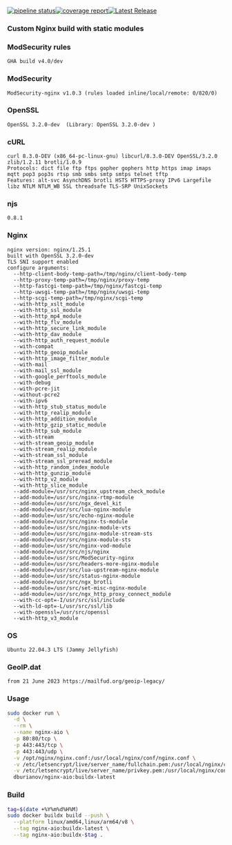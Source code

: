 
[![pipeline status](https://gitlab.com/burianov/nginx-aio/badges/main/pipeline.svg)](https://gitlab.com/burianov/nginx-aio/-/commits/main)[![coverage report](https://gitlab.com/burianov/nginx-aio/badges/main/coverage.svg)](https://gitlab.com/burianov/nginx-aio/-/commits/main)[![Latest Release](https://gitlab.com/burianov/nginx-aio/-/badges/release.svg)](https://gitlab.com/burianov/nginx-aio/-/releases)
### Custom Nginx build with static modules
### ModSecurity rules
```
GHA build v4.0/dev
```
### ModSecurity
```
ModSecurity-nginx v1.0.3 (rules loaded inline/local/remote: 0/820/0)
```
### OpenSSL
```
OpenSSL 3.2.0-dev  (Library: OpenSSL 3.2.0-dev )
```
### cURL
```
curl 8.3.0-DEV (x86_64-pc-linux-gnu) libcurl/8.3.0-DEV OpenSSL/3.2.0 zlib/1.2.11 brotli/1.0.9
Protocols: dict file ftp ftps gopher gophers http https imap imaps mqtt pop3 pop3s rtsp smb smbs smtp smtps telnet tftp
Features: alt-svc AsynchDNS brotli HSTS HTTPS-proxy IPv6 Largefile libz NTLM NTLM_WB SSL threadsafe TLS-SRP UnixSockets
```
### njs
```
0.8.1
```
### Nginx
```
nginx version: nginx/1.25.1
built with OpenSSL 3.2.0-dev
TLS SNI support enabled
configure arguments:
  --http-client-body-temp-path=/tmp/nginx/client-body-temp
  --http-proxy-temp-path=/tmp/nginx/proxy-temp
  --http-fastcgi-temp-path=/tmp/nginx/fastcgi-temp
  --http-uwsgi-temp-path=/tmp/nginx/uwsgi-temp
  --http-scgi-temp-path=/tmp/nginx/scgi-temp
  --with-http_xslt_module
  --with-http_ssl_module
  --with-http_mp4_module
  --with-http_flv_module
  --with-http_secure_link_module
  --with-http_dav_module
  --with-http_auth_request_module
  --with-compat
  --with-http_geoip_module
  --with-http_image_filter_module
  --with-mail
  --with-mail_ssl_module
  --with-google_perftools_module
  --with-debug
  --with-pcre-jit
  --without-pcre2
  --with-ipv6
  --with-http_stub_status_module
  --with-http_realip_module
  --with-http_addition_module
  --with-http_gzip_static_module
  --with-http_sub_module
  --with-stream
  --with-stream_geoip_module
  --with-stream_realip_module
  --with-stream_ssl_module
  --with-stream_ssl_preread_module
  --with-http_random_index_module
  --with-http_gunzip_module
  --with-http_v2_module
  --with-http_slice_module
  --add-module=/usr/src/nginx_upstream_check_module
  --add-module=/usr/src/nginx-rtmp-module
  --add-module=/usr/src/ngx_devel_kit
  --add-module=/usr/src/lua-nginx-module
  --add-module=/usr/src/echo-nginx-module
  --add-module=/usr/src/nginx-ts-module
  --add-module=/usr/src/nginx-module-vts
  --add-module=/usr/src/nginx-module-stream-sts
  --add-module=/usr/src/nginx-module-sts
  --add-module=/usr/src/nginx-vod-module
  --add-module=/usr/src/njs/nginx
  --add-module=/usr/src/ModSecurity-nginx
  --add-module=/usr/src/headers-more-nginx-module
  --add-module=/usr/src/lua-upstream-nginx-module
  --add-module=/usr/src/status-nginx-module
  --add-module=/usr/src/ngx_brotli
  --add-module=/usr/src/set-misc-nginx-module
  --add-module=/usr/src/ngx_http_proxy_connect_module
  --with-cc-opt=-I/usr/src/ssl/include
  --with-ld-opt=-L/usr/src/ssl/lib
  --with-openssl=/usr/src/openssl
  --with-http_v3_module
```
### OS
```
Ubuntu 22.04.3 LTS (Jammy Jellyfish)
```
### GeoIP.dat
```
from 21 June 2023 https://mailfud.org/geoip-legacy/
```
### Usage
```bash
sudo docker run \
  -d \
  --rm \
  --name nginx-aio \
  -p 80:80/tcp \
  -p 443:443/tcp \
  -p 443:443/udp \
  -v /opt/nginx/nginx.conf:/usr/local/nginx/conf/nginx.conf \
  -v /etc/letsencrypt/live/server_name/fullchain.pem:/usr/local/nginx/conf/ssl/server_name/fullchain.pem:ro \
  -v /etc/letsencrypt/live/server_name/privkey.pem:/usr/local/nginx/conf/ssl/server_name/privkey.pem:ro \
  dburianov/nginx-aio:buildx-latest
```
### Build
```bash
tag=$(date +%Y%m%d%H%M)
sudo docker buildx build --push \
  --platform linux/amd64,linux/arm64/v8 \
  --tag nginx-aio:buildx-latest \
  --tag nginx-aio:buildx-$tag .
```
